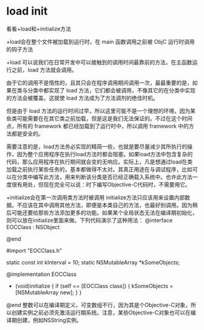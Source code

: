 # load init
看看+load和+initialize方法

+load会在整个文件被加载到运行时，在 main 函数调用之前被 ObjC 运行时调用的钩子方法

+load 可以说我们在日常开发中可以接触到的调用时间最靠前的方法，在主函数运行之前，load 方法就会调用。

由于它的调用不是惰性的，且其只会在程序调用期间调用一次，最最重要的是，如果在类与分类中都实现了 load 方法，它们都会被调用，不像其它的在分类中实现的方法会被覆盖，这就使 load 方法成为了方法调剂的绝佳时机。

但是由于 load 方法的运行时间过早，所以这里可能不是一个理想的环境，因为某些类可能需要在在其它类之前加载，但是这是我们无法保证的。不过在这个时间点，所有的 framework 都已经加载到了运行时中，所以调用 framework 中的方法都是安全的。

需要注意的是，load方法务必实现的精简一些，也就是要尽量减少其所执行的操作，因为整个应用程序在执行load方法时都会阻塞。如果load方法中包含复杂的代码，那么应用程序在执行期间就会变的无响应。实际上，凡是想通过load在类加载之前执行某些任务的，基本都做得不太对。其真正用途在与调试程序，比如可以在分类中编写此方法，用来判断该分类是否已经正确载入系统中。也许此方法一度很有用处，但现在完全可以说：时下编写Objective-C代码时，不需要用它。

+initialize会在第一次调用类方法时被调用
initialize方法只应该用来设置内部数据。不应该在其中调用其他方法，即便是本类自己的方法，也最好别调用。因为稍后可能还要给那些方法添加更多的功能。如果某个全局状态无法在编译期初始化，则可以放在initialize里面来做。下列代码演示了这种用法：
@interface EOCClass : NSObject

@end

#import "EOCClass.h"

static const int kInterval = 10;
static NSMutableArray *kSomeObjects;

@implementation EOCClass

+ (void)initialize {
    if (self == [EOCClass class]) {
    kSomeObjects = [NSMutableArray new];
    }
}

@end
整数可以在编译期定义，可变数组不行，因为其是个Objective-C对象，所以创建实例之前必须先激活运行期系统。注意，某些Objective-C对象也可以在编译期创建，例如NSString实例。

